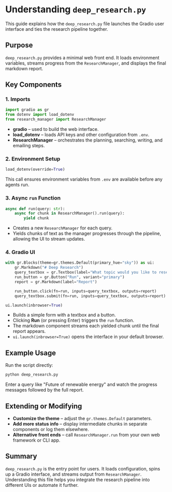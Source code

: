 # Understanding `deep_research.py`

This guide explains how the `deep_research.py` file launches the Gradio user interface and ties the research pipeline together.

## Purpose

`deep_research.py` provides a minimal web front end. It loads environment variables, streams progress from the `ResearchManager`, and displays the final markdown report.

## Key Components

### 1. Imports
```python
import gradio as gr
from dotenv import load_dotenv
from research_manager import ResearchManager
```
* **gradio** – used to build the web interface.
* **load_dotenv** – loads API keys and other configuration from `.env`.
* **ResearchManager** – orchestrates the planning, searching, writing, and emailing steps.

### 2. Environment Setup
```python
load_dotenv(override=True)
```
This call ensures environment variables from `.env` are available before any agents run.

### 3. Async `run` Function
```python
async def run(query: str):
    async for chunk in ResearchManager().run(query):
        yield chunk
```
* Creates a new `ResearchManager` for each query.
* Yields chunks of text as the manager progresses through the pipeline, allowing the UI to stream updates.

### 4. Gradio UI
```python
with gr.Blocks(theme=gr.themes.Default(primary_hue="sky")) as ui:
    gr.Markdown("# Deep Research")
    query_textbox = gr.Textbox(label="What topic would you like to research?")
    run_button = gr.Button("Run", variant="primary")
    report = gr.Markdown(label="Report")

    run_button.click(fn=run, inputs=query_textbox, outputs=report)
    query_textbox.submit(fn=run, inputs=query_textbox, outputs=report)

ui.launch(inbrowser=True)
```
* Builds a simple form with a textbox and a button.
* Clicking **Run** (or pressing Enter) triggers the `run` function.
* The markdown component streams each yielded chunk until the final report appears.
* `ui.launch(inbrowser=True)` opens the interface in your default browser.

## Example Usage
Run the script directly:
```bash
python deep_research.py
```
Enter a query like "Future of renewable energy" and watch the progress messages followed by the full report.

## Extending or Modifying
* **Customize the theme** – adjust the `gr.themes.Default` parameters.
* **Add more status info** – display intermediate chunks in separate components or log them elsewhere.
* **Alternative front ends** – call `ResearchManager.run` from your own web framework or CLI app.

## Summary
`deep_research.py` is the entry point for users. It loads configuration, spins up a Gradio interface, and streams output from `ResearchManager`. Understanding this file helps you integrate the research pipeline into different UIs or automate it further.
